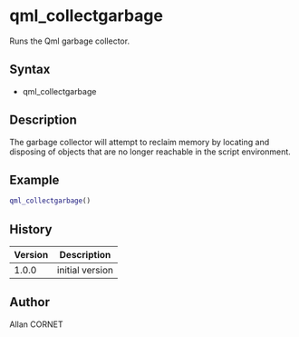 # qml_collectgarbage

Runs the Qml garbage collector.

## Syntax

- qml_collectgarbage

## Description

  <p>The garbage collector will attempt to reclaim memory by locating and disposing of objects that are no longer reachable in the script environment.</p>

## Example

```matlab
qml_collectgarbage()
```

## History

| Version | Description     |
| ------- | --------------- |
| 1.0.0   | initial version |

## Author

Allan CORNET
